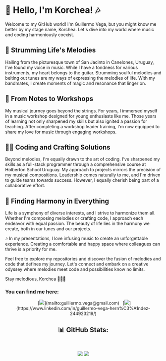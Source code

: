 # 🎸 Hello, I'm Korchea! 🎶

Welcome to my GitHub world! I'm Guillermo Vega, but you might know me better by my stage name, Korchea. Let's dive into my world where music and coding harmoniously coexist.

## 🎵 Strumming Life's Melodies

Hailing from the picturesque town of San Jacinto in Canelones, Uruguay, I've found my voice in music. While I have a fondness for various instruments, my heart belongs to the guitar. Strumming soulful melodies and belting out tunes are my ways of expressing the melodies of life. With my bandmates, I create moments of magic and resonance that linger on.

## 🎤 From Notes to Workshops

My musical journey goes beyond the strings. For years, I immersed myself in a music workshop designed for young enthusiasts like me. Those years of learning not only sharpened my skills but also ignited a passion for teaching. After completing a workshop leader training, I'm now equipped to share my love for music through engaging workshops.

## 👨‍💻 Coding and Crafting Solutions

Beyond melodies, I'm equally drawn to the art of coding. I've sharpened my skills as a full-stack programmer through a comprehensive course at Holberton School Uruguay. My approach to projects mirrors the precision of my musical compositions. Leadership comes naturally to me, and I'm driven to guide teams towards success. However, I equally cherish being part of a collaborative effort.

## 🌟 Finding Harmony in Everything

Life is a symphony of diverse interests, and I strive to harmonize them all. Whether I'm composing melodies or crafting code, I approach each endeavor with equal passion. The beauty of life lies in the harmony we create, both in our tunes and our projects.

🎶 In my presentations, I love infusing music to create an unforgettable experience. Creating a comfortable and happy space where colleagues can thrive is a priority for me.

Feel free to explore my repositories and discover the fusion of melodies and code that defines my journey. Let's connect and embark on a creative odyssey where melodies meet code and possibilities know no limits.

Stay melodious,
Korchea 🎸👨‍💻

<h3>You can find me here:</h3>
<div align="center">
&ensp;[<img src="https://img.shields.io/badge/Gmail-D14836?style=for-the-badge&logo=gmail&logoColor=white" />](mailto:guilllermo.vega@gmail.com)
&ensp;[<img src="https://img.shields.io/badge/linkedin-%230077B5.svg?style=for-the-badge&logo=linkedin&logoColor=white" />](https://www.linkedin.com/in/guillermo-vega-hern%C3%A1ndez-244923219/)
<div/>

<h2 align="center"> 📊 GitHub Stats: </h2>
<br />
<p align="center">

  
<img src="https://github-readme-stats.vercel.app/api/top-langs/?username=Korchea&theme=bear&hide_border=true&bg_color=00000000&include_all_commits=false&count_private=false&layout=compact" />
<img src="https://github-readme-streak-stats.herokuapp.com/?user=Korchea&theme=bear&hide_border=true&background=00000000" />
</p>
